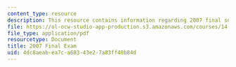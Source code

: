 ```yaml
---
content_type: resource
description: This resource contains information regarding 2007 final solution.
file: https://ol-ocw-studio-app-production.s3.amazonaws.com/courses/14-12-economic-applications-of-game-theory-fall-2012/4dc8aeabea7ca68343e27a83ff40b84d_MIT14_12F12_Final_07_sol.pdf
file_type: application/pdf
resourcetype: Document
title: 2007 Final Exam
uid: 4dc8aeab-ea7c-a683-43e2-7a83ff40b84d
---
```

